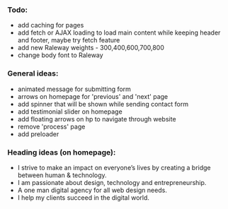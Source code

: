 ### Todo:
- add caching for pages
- add fetch or AJAX loading to load main content while keeping header and footer, maybe try fetch feature
- add new Raleway weights - 300,400,600,700,800
- change body font to Raleway

### General ideas:
- animated message for submitting form
- arrows on homepage for 'previous' and 'next' page
- add spinner that will be shown while sending contact form
- add testimonial slider on homepage
- add floating arrows on hp to navigate through website
- remove 'process' page
- add preloader

### Heading ideas (on homepage):
- I strive to make an impact on everyone’s lives by creating a bridge between human & technology.
- I am passionate about design, technology and entrepreneurship.
- A one man digital agency for all web design needs.
- I help my clients succeed in the digital world.
